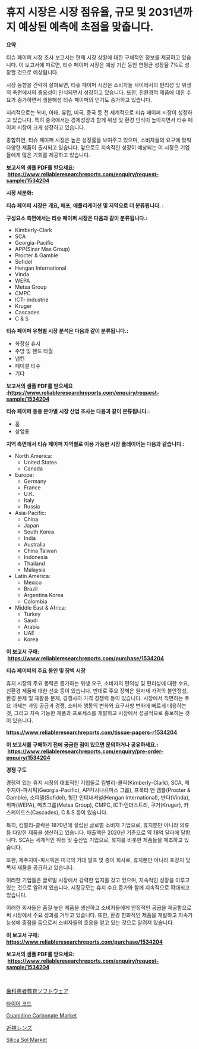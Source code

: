 <p><h1>휴지 시장은 시장 점유율, 규모 및 2031년까지 예상된 예측에 초점을 맞춥니다.</h1></p><p><strong>요약</strong></p>
<p><p>티슈 페이퍼 시장 조사 보고서는 현재 시장 상황에 대한 구체적인 정보를 제공하고 있습니다. 이 보고서에 따르면, 티슈 페이퍼 시장은 예상 기간 동안 연평균 성장율 7%로 성장할 것으로 예상됩니다. </p><p>시장 동향을 간략히 살펴보면, 티슈 페이퍼 시장은 소비자들 사이에서의 편리성 및 위생적 측면에서의 중요성이 인식되면서 성장하고 있습니다. 또한, 친환경적 제품에 대한 수요가 증가하면서 생분해성 티슈 페이퍼의 인기도 증가하고 있습니다. </p><p>지리적으로는 북미, 아태, 유럽, 미국, 중국 등 전 세계적으로 티슈 페이퍼 시장이 성장하고 있습니다. 특히 중국에서는 경제성장과 함께 위생 및 환경 인식이 높아지면서 티슈 페이퍼 시장이 크게 성장하고 있습니다. </p><p>종합하면, 티슈 페이퍼 시장은 높은 성장률을 보여주고 있으며, 소비자들의 요구에 맞춰 다양한 제품이 출시되고 있습니다. 앞으로도 지속적인 성장이 예상되는 이 시장은 기업들에게 많은 기회를 제공하고 있습니다.</p></p>
<p><strong>보고서의 샘플 PDF를 받으세요: &nbsp;<a href="https://www.reliableresearchreports.com/enquiry/request-sample/1534204">https://www.reliableresearchreports.com/enquiry/request-sample/1534204</a></strong></p>
<p><strong>시장 세분화:</strong></p>
<p><strong> 티슈 페이퍼 시장은 개요, 배포, 애플리케이션 및 지역으로 더 분류됩니다. :</strong></p>
<p><strong>구성요소 측면에서는 티슈 페이퍼 시장은 다음과 같이 분류됩니다.:</strong></p>
<p><ul><li>Kimberly-Clark</li><li>SCA</li><li>Georgia-Pacific</li><li>APP(Sinar Mas Group)</li><li>Procter & Gamble</li><li>Sofidel</li><li>Hengan International</li><li>Vinda</li><li>WEPA</li><li>Metsa Group</li><li>CMPC</li><li>ICT- industrie</li><li>Kruger</li><li>Cascades</li><li>C & S</li></ul></p>
<p><strong> 티슈 페이퍼 유형별 시장 분석은 다음과 같이 분류됩니다.:</strong></p>
<p><ul><li>화장실 휴지</li><li>주방 및 핸드 타월</li><li>냅킨</li><li>페이셜 티슈</li><li>기타</li></ul></p>
<p><strong>보고서의 샘플 PDF를 받으세요 :<a href="https://www.reliableresearchreports.com/enquiry/request-sample/1534204">https://www.reliableresearchreports.com/enquiry/request-sample/1534204</a></strong></p>
<p><strong> 티슈 페이퍼 응용 분야별 시장 산업 조사는 다음과 같이 분류됩니다.:</strong></p>
<p><ul><li>홈</li><li>상업용</li></ul></p>
<p><strong>지역 측면에서 티슈 페이퍼 지역별로 이용 가능한 시장 플레이어는 다음과 같습니다.:</strong></p>
<p><ul>
    <li>
        North America:
        <ul>
            <li>United States</li>
            <li>Canada</li>
        </ul>
    </li>
    <li>
        Europe:
        <ul>
            <li>Germany</li>
            <li>France</li>
            <li>U.K.</li>
            <li>Italy</li>
            <li>Russia</li>
        </ul>
    </li>
    <li>
        Asia-Pacific:
        <ul>
            <li>China</li>
            <li>Japan</li>
            <li>South Korea</li>
            <li>India</li>
            <li>Australia</li>
            <li>China Taiwan</li>
            <li>Indonesia</li>
            <li>Thailand</li>
            <li>Malaysia</li>
        </ul>
    </li>
    <li>
        Latin America:
        <ul>
            <li>Mexico</li>
            <li>Brazil</li>
            <li>Argentina Korea</li>
            <li>Colombia</li>
        </ul>
    </li>
    <li>
        Middle East & Africa:
        <ul>
            <li>Turkey</li>
            <li>Saudi</li>
            <li>Arabia</li>
            <li>UAE</li>
            <li>Korea</li>
        </ul>
    </li>
    </ul></p>
<p><strong>이 보고서 구매: &nbsp;<a href="https://www.reliableresearchreports.com/purchase/1534204">https://www.reliableresearchreports.com/purchase/1534204</a></strong></p>
<p><strong>티슈 페이퍼의 주요 동인 및 장벽 시장</strong></p>
<p><p>휴지 시장의 주요 동력은 증가하는 위생 요구, 소비자의 편의성 및 편리성에 대한 수요, 친환경 제품에 대한 선호 등이 있습니다. 반대로 주요 장벽은 원자재 가격의 불안정성, 환경 문제 및 재활용 문제, 경쟁사의 가격 경쟁력 등이 있습니다. 시장에서 직면하는 주요 과제는 과잉 공급과 경쟁, 소비자 행동의 변화와 요구사항 변화에 빠르게 대응하는 것, 그리고 지속 가능한 제품과 프로세스를 개발하고 시장에서 성공적으로 홍보하는 것이 있습니다.</p></p>
<p><strong><a href="https://www.reliableresearchreports.com/tissue-papers-r1534204">https://www.reliableresearchreports.com/tissue-papers-r1534204</a></strong></p>
<p><strong>이 보고서를 구매하기 전에 궁금한 점이 있으면 문의하거나 공유하세요.: &nbsp;<a href="https://www.reliableresearchreports.com/enquiry/pre-order-enquiry/1534204">https://www.reliableresearchreports.com/enquiry/pre-order-enquiry/1534204</a></strong></p>
<p><strong>경쟁 구도</strong></p>
<p><p>경쟁력 있는 휴지 시장의 대표적인 기업들로 킴벌리-클락(Kimberly-Clark), SCA, 제주지아-파시픽(Georgia-Pacific), APP(시나르마스 그룹), 프록터 앤 갬블(Procter & Gamble), 소피델(Sofidel), 헝간 인터내셔널(Hengan International), 뱐다(Vinda), 위파(WEPA), 메츠그룹(Metsa Group), CMPC, ICT-인더스트리, 쿠거(Kruger), 카스케이드스(Cascades), C & S 등이 있습니다. </p><p>특히, 킴벌리-클락은 1870년에 설립된 글로벌 소비재 기업으로, 휴지뿐만 아니라 의류 등 다양한 제품을 생산하고 있습니다. 매출액은 2020년 기준으로 약 18억 달러에 달합니다. SCA는 세계적인 위생 및 숲산업 기업으로, 휴지를 비롯한 제품들을 제조하고 있습니다. </p><p>또한, 제주지아-파시픽은 미국의 거대 펄프 및 종이 회사로, 휴지뿐만 아니라 포장지 및 목재 제품을 공급하고 있습니다.</p><p>이러한 기업들은 글로벌 시장에서 강력한 입지를 갖고 있으며, 지속적인 성장을 이루고 있는 것으로 알려져 있습니다. 시장규모는 휴지 수요 증가와 함께 지속적으로 확대되고 있습니다.</p><p>이러한 회사들은 품질 높은 제품을 생산하고 소비자들에게 안정적인 공급을 제공함으로써 시장에서 주요 성과를 거두고 있습니다. 또한, 환경 친화적인 제품을 개발하고 지속가능성에 중점을 둠으로써 소비자들의 호응을 얻고 있는 것으로 알려져 있습니다.</p></p>
<p><strong>이 보고서 구매: &nbsp; <a href="https://www.reliableresearchreports.com/purchase/1534204">https://www.reliableresearchreports.com/purchase/1534204</a></strong></p>
<p><strong>보고서의 샘플 PDF를 받으세요: &nbsp;<a href="https://www.reliableresearchreports.com/enquiry/request-sample/1534204">https://www.reliableresearchreports.com/enquiry/request-sample/1534204</a></strong><strong></strong></p>
<p>&nbsp;</p>
<p><p><a href="https://github.com/nxboeu02965442/Market-Research-Report-List-1/blob/main/275678819445.md">歯科患者教育ソフトウェア</a></p><p><a href="https://github.com/TobyKub4685/Market-Research-Report-List-1/blob/main/120338617962.md">타이어 코드</a></p><p><a href="https://issuu.com/reportprime-2/docs/guanidine-carbonate-market-size-2030.pptx">Guanidine Carbonate Market</a></p><p><a href="https://github.com/moulafa/Market-Research-Report-List-1/blob/main/692175319446.md">近視レンズ</a></p><p><a href="https://faithful-glue-af3.notion.site/Silica-Sol-Market-Offer-Valuable-Insights-into-Market-Size-Market-Share-Market-Trends-and-Project-35654979e93a4e5a8394820bf13e0e8d">Silica Sol Market</a></p></p>